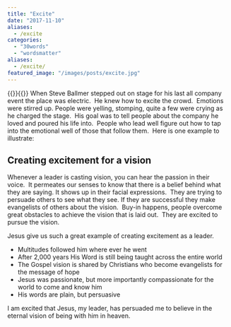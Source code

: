```yaml
---
title: "Excite"
date: "2017-11-10"
aliases:
  - /excite
categories: 
  - "30words"
  - "wordsmatter"
aliases:
  - /excite/
featured_image: "/images/posts/excite.jpg"
---
```

{{<featuredimage>}}{{</featuredimage>}}
When Steve Ballmer stepped out on stage for his last all company event the place was electric.  He knew how to excite the crowd.  Emotions were stirred up. People were yelling, stomping, quite a few were crying as he charged the stage.  His goal was to tell people about the company he loved and poured his life into.  People who lead well figure out how to tap into the emotional well of those that follow them.  Here is one example to illustrate:

## Creating excitement for a vision

Whenever a leader is casting vision, you can hear the passion in their voice.  It permeates our senses to know that there is a belief behind what they are saying. It shows up in their facial expressions.  They are trying to persuade others to see what they see. If they are successful they make evangelists of others about the vision.  Buy-in happens, people overcome great obstacles to achieve the vision that is laid out.  They are excited to pursue the vision.

Jesus give us such a great example of creating excitement as a leader.

- Multitudes followed him where ever he went
- After 2,000 years His Word is still being taught across the entire world
- The Gospel vision is shared by Christians who become evangelists for the message of hope
- Jesus was passionate, but more importantly compassionate for the world to come and know him
- His words are plain, but persuasive

I am excited that Jesus, my leader, has persuaded me to believe in the eternal vision of being with him in heaven.
